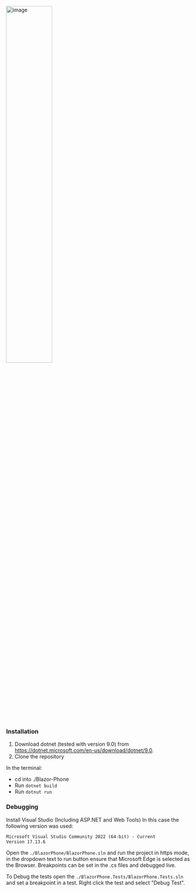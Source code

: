 <img width="50%" alt="image" src="https://github.com/user-attachments/assets/5a757583-d8b0-4c0d-ba6b-27f6b442cf4f" />


### Installation

1. Download dotnet (tested with version 9.0) from https://dotnet.microsoft.com/en-us/download/dotnet/9.0.
2. Clone the repository

In the terminal:
  * cd into ./Blazor-Phone
  * Run `dotnet build`
  * Run `dotnut run`

### Debugging

Install Visual Studio (Including ASP.NET and Web Tools)
In this case the following version was used:

```
Microsoft Visual Studio Community 2022 (64-bit) - Current
Version 17.13.6
```

Open the `./BlazorPhone/BlazorPhone.sln` and run the project in https mode, in the dropdown text to run button ensure that Microsoft Edge is selected as the Browser.
Breakpoints can be set in the .cs files and debugged live.

To Debug the tests open the `./BlazorPhone.Tests/BlazorPhone.Tests.sln` and set a breakpoint in a test. Right click the test and select "Debug Test".
